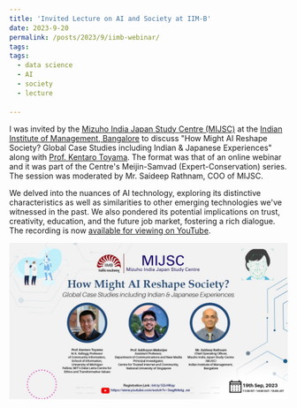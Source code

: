 ```yaml
---
title: 'Invited Lecture on AI and Society at IIM-B'
date: 2023-9-20
permalink: /posts/2023/9/iimb-webinar/
tags:
tags:
  - data science
  - AI
  - society
  - lecture
  
---
```


I was invited by the [Mizuho India Japan Study Centre (MIJSC)](https://www.iimb.ac.in/centres-of-excellence/mijsc) at the [Indian Institute of Management, Bangalore](https://www.iimb.ac.in/) to discuss "How Might AI Reshape Society? Global Case Studies including Indian & Japanese Experiences" along with [Prof. Kentaro Toyama](https://www.si.umich.edu/people/kentaro-toyama). The format was that of an online webinar and it was part of the Centre's Meijin-Samvad (Expert-Conservation) series. The session was moderated by Mr. Saideep Rathnam, COO of MIJSC.

We delved into the nuances of AI technology, exploring its distinctive characteristics as well as similarities to other emerging technologies we've witnessed in the past. We also pondered its potential implications on trust, creativity, education, and the future job market, fostering a rich dialogue. The recording is now [available for viewing on YouTube](https://www.youtube.com/live/3wgN4etg_sw?feature=share).

[![Meijin Samvad Poster](/assets/images/iimb-webinar.jpeg)](https://www.youtube.com/live/3wgN4etg_sw?feature=share)


